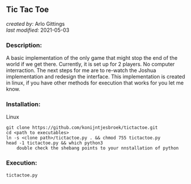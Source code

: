 ## Tic Tac Toe
*created by:* Arlo Gittings  
*last modified:* 2021-05-03  

### Description: 
A basic implementation of the only game that might stop the end of the world if we get there. Currently, it is set up for 2 players. No computer interraction. The next steps for me are to re-watch the Joshua implementation and redesign the interface. This implementation is created in linux, if you have other methods for execution that works for you let me know.

### Installation:
Linux

    git clone https://github.com/konijntjesbroek/tictactoe.git
    cd <path to executables>
    ln -s <clone path>/tictactoe.py . && chmod 755 tictactoe.py 
    head -1 tictactoe.py && which python3
        double check the shebang points to your nnstallation of python

### Execution:
    tictactoe.py        
